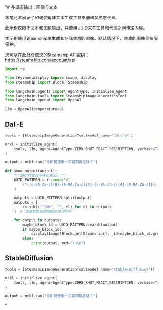 “# 多模态输出：图像与文本

本笔记本展示了如何使用非文本生成工具来创建多模态代理。

此示例仅限于文本和图像输出，并使用UUID来在工具和代理之间传递内容。

本示例使用Steamship来生成和存储生成的图像。默认情况下，生成的图像受权限保护。

您可以在此处获取您的Steamship API密钥：https://steamship.com/account/api

```python
import re

from IPython.display import Image, display
from steamship import Block, Steamship
```

```python
from langchain.agents import AgentType, initialize_agent
from langchain.tools import SteamshipImageGenerationTool
from langchain_openai import OpenAI
```

```python
llm = OpenAI(temperature=0)
```

## Dall-E

```python
tools = [SteamshipImageGenerationTool(model_name="dall-e")]
```

```python
mrkl = initialize_agent(
    tools, llm, agent=AgentType.ZERO_SHOT_REACT_DESCRIPTION, verbose=True
)
```

```python
output = mrkl.run("你如何想象一只鹦鹉踢足球？")
```

```python
def show_output(output):
    """展示代理的多模态输出。"""
    UUID_PATTERN = re.compile(
        r"([0-9A-Za-z]{8}-[0-9A-Za-z]{4}-[0-9A-Za-z]{4}-[0-9A-Za-z]{4}-[0-9A-Za-z]{12})"
    )

    outputs = UUID_PATTERN.split(output)
    outputs = [
        re.sub(r"^\W+", "", el) for el in outputs
    ]  # 清理前导和尾随的非单词字符

    for output in outputs:
        maybe_block_id = UUID_PATTERN.search(output)
        if maybe_block_id:
            display(Image(Block.get(Steamship(), _id=maybe_block_id.group()).raw()))
        else:
            print(output, end="\n\n")
```

## StableDiffusion

```python
tools = [SteamshipImageGenerationTool(model_name="stable-diffusion")]
```

```python
mrkl = initialize_agent(
    tools, llm, agent=AgentType.ZERO_SHOT_REACT_DESCRIPTION, verbose=True
)
```

```python
output = mrkl.run("你如何想象一只鹦鹉踢足球？")
```

”